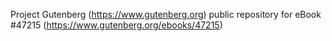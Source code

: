 Project Gutenberg (https://www.gutenberg.org) public repository for eBook #47215 (https://www.gutenberg.org/ebooks/47215)
